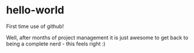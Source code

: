 # hello-world
First time use of github!

Well, after months of project management it is just awesome to get back to being a complete nerd - this feels right :) 
